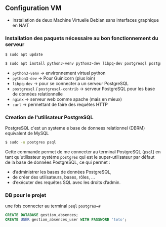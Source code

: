 ## Configuration VM

- Installation de deux  Machine Virtuelle Debian sans interfaces graphique en NA\T

### Installation des paquets nécessaire au bon fonctionnement du serveur

```bash
$ sudo apt update

$ sudo apt install python3-venv python3-dev libpq-dev postgresql postgresql-contrib nginx curl
```
- `python3-venv` -> environnement virtuel python
- `python3-dev` -> Pour Guinicorn (plus loin)
- `libpq-dev` -> pour se connecter a un serveur PostgreSQL
- `postgresql` / `postgresql-contrib` -> serveur PostgreSQL pour les base de données relationnelle
- `nginx` -> serveur web comme apache (mais en mieux)
- `curl` ->  permettant de faire des requêtes HTTP

### Creation de l'utilisateur PostgreSQL

PostgreSQL c'est un systeme e base de donnees relationnel (DBRM) equivalent de MySQL

```bash
$ sudo -u postgres psql
```

Cette commande permet de me connecter au terminal PostgreSQL (`psql`) en tant qu'utilisateur système `postgres` qui est le super-utilisateur par défaut de la base de données PostgreSQL, ce qui permet :

- d’administrer les bases de données PostgreSQL,
- de créer des utilisateurs, bases, rôles, ...
- d’exécuter des requêtes SQL avec les droits d’admin.

### DB pour le projet

une fois connecter au terminal `psql`
`postgres=#`
```sql
CREATE DATABASE gestion_absences;
CREATE USER gestion_absences_user WITH PASSWORD 'toto';
```

